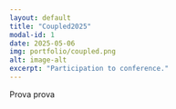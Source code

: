 ```yaml
---
layout: default
title: "Coupled2025"
modal-id: 1
date: 2025-05-06
img: portfolio/coupled.png
alt: image-alt
excerpt: "Participation to conference."
---
```

Prova prova
